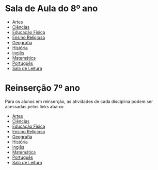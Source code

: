 # Sala de Aula do 8º ano

- [Artes]()
- [Ciências](https://padlet.com/fredericohorie/lqz3tq38ml06jl7x)
- [Educação Física]()
- [Ensino Religioso]()
- [Geografia]()
- [História]()
- [Inglês]()
- [Matemática]()
- [Português](https://padlet.com/fredericohorie/x71d2er1q7ymf28g)
- [Sala de Leitura]()

# Reinserção 7º ano

Para os alunos em reinserção, as atividades de cada disciplina podem ser acessadas pelos links abaixo:

- [Artes]()
- [Ciências]()
- [Educação Física]()
- [Ensino Religioso]()
- [Geografia]()
- [História]()
- [Inglês]()
- [Matemática]()
- [Português]()
- [Sala de Leitura]()
